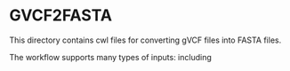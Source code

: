 # GVCF2FASTA

This directory contains cwl files for converting gVCF files into FASTA files. 

The workflow supports many types of inputs: including 